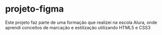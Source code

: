 # projeto-figma
Este projeto faz parte de uma formação que realizei na escola Alura, onde aprendi conceitos de marcação e estilização utilizando HTML5 e CSS3

